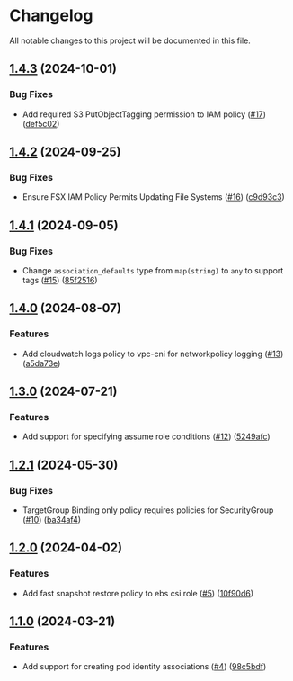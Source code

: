 # Changelog

All notable changes to this project will be documented in this file.

## [1.4.3](https://github.com/terraform-aws-modules/terraform-aws-eks-pod-identity/compare/v1.4.2...v1.4.3) (2024-10-01)


### Bug Fixes

* Add required S3 PutObjectTagging permission to IAM policy ([#17](https://github.com/terraform-aws-modules/terraform-aws-eks-pod-identity/issues/17)) ([def5c02](https://github.com/terraform-aws-modules/terraform-aws-eks-pod-identity/commit/def5c02bf0c662d8a52cd4da1c671b3060231296))

## [1.4.2](https://github.com/terraform-aws-modules/terraform-aws-eks-pod-identity/compare/v1.4.1...v1.4.2) (2024-09-25)


### Bug Fixes

* Ensure FSX IAM Policy Permits Updating File Systems ([#16](https://github.com/terraform-aws-modules/terraform-aws-eks-pod-identity/issues/16)) ([c9d93c3](https://github.com/terraform-aws-modules/terraform-aws-eks-pod-identity/commit/c9d93c3ad016697d8b97e3d9c46f17e7b3e57b84))

## [1.4.1](https://github.com/terraform-aws-modules/terraform-aws-eks-pod-identity/compare/v1.4.0...v1.4.1) (2024-09-05)


### Bug Fixes

* Change `association_defaults` type from `map(string)` to `any` to support tags ([#15](https://github.com/terraform-aws-modules/terraform-aws-eks-pod-identity/issues/15)) ([85f2516](https://github.com/terraform-aws-modules/terraform-aws-eks-pod-identity/commit/85f25165c7a115738d053ff93fa24b3d3701fb4b))

## [1.4.0](https://github.com/terraform-aws-modules/terraform-aws-eks-pod-identity/compare/v1.3.0...v1.4.0) (2024-08-07)


### Features

* Add cloudwatch logs policy to vpc-cni for networkpolicy logging ([#13](https://github.com/terraform-aws-modules/terraform-aws-eks-pod-identity/issues/13)) ([a5da73e](https://github.com/terraform-aws-modules/terraform-aws-eks-pod-identity/commit/a5da73e26a8d4ca46f76ea5e4e0c57479a451837))

## [1.3.0](https://github.com/terraform-aws-modules/terraform-aws-eks-pod-identity/compare/v1.2.1...v1.3.0) (2024-07-21)


### Features

* Add support for specifying assume role conditions ([#12](https://github.com/terraform-aws-modules/terraform-aws-eks-pod-identity/issues/12)) ([5249afc](https://github.com/terraform-aws-modules/terraform-aws-eks-pod-identity/commit/5249afcf2c5c8f7347c48d4bc8caab193dcf5e20))

## [1.2.1](https://github.com/terraform-aws-modules/terraform-aws-eks-pod-identity/compare/v1.2.0...v1.2.1) (2024-05-30)


### Bug Fixes

* TargetGroup Binding only policy requires policies for SecurityGroup ([#10](https://github.com/terraform-aws-modules/terraform-aws-eks-pod-identity/issues/10)) ([ba34af4](https://github.com/terraform-aws-modules/terraform-aws-eks-pod-identity/commit/ba34af404af6dd45a387dc8689e07183667afc58))

## [1.2.0](https://github.com/terraform-aws-modules/terraform-aws-eks-pod-identity/compare/v1.1.0...v1.2.0) (2024-04-02)


### Features

* Add fast snapshot restore policy to ebs csi role ([#5](https://github.com/terraform-aws-modules/terraform-aws-eks-pod-identity/issues/5)) ([10f90d6](https://github.com/terraform-aws-modules/terraform-aws-eks-pod-identity/commit/10f90d6d92e23b66520a92d9f80870d008825fdd))

## [1.1.0](https://github.com/terraform-aws-modules/terraform-aws-eks-pod-identity/compare/v1.0.0...v1.1.0) (2024-03-21)


### Features

* Add support for creating pod identity associations ([#4](https://github.com/terraform-aws-modules/terraform-aws-eks-pod-identity/issues/4)) ([98c5bdf](https://github.com/terraform-aws-modules/terraform-aws-eks-pod-identity/commit/98c5bdf103094e907315c980981841efae26ae2b))
